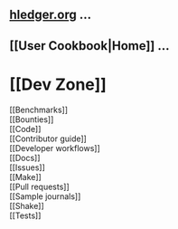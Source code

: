 ## [hledger.org](http://hledger.org) ...

## [[User Cookbook|Home]] ...

# [[Dev Zone]]

[[Benchmarks]]  
[[Bounties]]  
[[Code]]  
[[Contributor guide]]  
[[Developer workflows]]  
[[Docs]]  
[[Issues]]  
[[Make]]  
[[Pull requests]]  
[[Sample journals]]  
[[Shake]]  
[[Tests]]  
